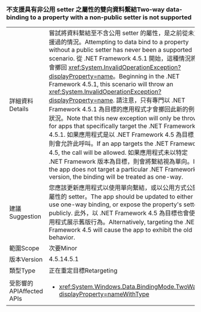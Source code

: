 ### <a name="two-way-data-binding-to-a-property-with-a-non-public-setter-is-not-supported"></a><span data-ttu-id="2493f-101">不支援具有非公用 setter 之屬性的雙向資料繫結</span><span class="sxs-lookup"><span data-stu-id="2493f-101">Two-way data-binding to a property with a non-public setter is not supported</span></span>

|   |   |
|---|---|
|<span data-ttu-id="2493f-102">詳細資料</span><span class="sxs-lookup"><span data-stu-id="2493f-102">Details</span></span>|<span data-ttu-id="2493f-103">嘗試將資料繫結至不含公用 setter 的屬性，是之前從未支援過的情況。</span><span class="sxs-lookup"><span data-stu-id="2493f-103">Attempting to data bind to a property without a public setter has never been a supported scenario.</span></span> <span data-ttu-id="2493f-104">從 .NET Framework 4.5.1 開始，這種情況將會擲回 <xref:System.InvalidOperationException?displayProperty=name>。</span><span class="sxs-lookup"><span data-stu-id="2493f-104">Beginning in the .NET Framework 4.5.1, this scenario will throw an <xref:System.InvalidOperationException?displayProperty=name>.</span></span> <span data-ttu-id="2493f-105">請注意，只有專門以 .NET Framework 4.5.1 為目標的應用程式才會擲回此新的例外狀況。</span><span class="sxs-lookup"><span data-stu-id="2493f-105">Note that this new exception will only be thrown for apps that specifically target the .NET Framework 4.5.1.</span></span> <span data-ttu-id="2493f-106">如果應用程式是以 .NET Framework 4.5 為目標，則會允許此呼叫。</span><span class="sxs-lookup"><span data-stu-id="2493f-106">If an app targets the .NET Framework 4.5, the call will be allowed.</span></span> <span data-ttu-id="2493f-107">如果應用程式未以特定 .NET Framework 版本為目標，則會將繫結視為單向。</span><span class="sxs-lookup"><span data-stu-id="2493f-107">If the app does not target a particular .NET Framework version, the binding will be treated as one-way.</span></span>|
|<span data-ttu-id="2493f-108">建議</span><span class="sxs-lookup"><span data-stu-id="2493f-108">Suggestion</span></span>|<span data-ttu-id="2493f-109">您應該更新應用程式以使用單向繫結，或以公用方式公開屬性的 setter。</span><span class="sxs-lookup"><span data-stu-id="2493f-109">The app should be updated to either use one-way binding, or expose the property's setter publicly.</span></span> <span data-ttu-id="2493f-110">此外，以 .NET Framework 4.5 為目標也會使應用程式展示舊版行為。</span><span class="sxs-lookup"><span data-stu-id="2493f-110">Alternatively, targeting the .NET Framework 4.5 will cause the app to exhibit the old behavior.</span></span>|
|<span data-ttu-id="2493f-111">範圍</span><span class="sxs-lookup"><span data-stu-id="2493f-111">Scope</span></span>|<span data-ttu-id="2493f-112">次要</span><span class="sxs-lookup"><span data-stu-id="2493f-112">Minor</span></span>|
|<span data-ttu-id="2493f-113">版本</span><span class="sxs-lookup"><span data-stu-id="2493f-113">Version</span></span>|<span data-ttu-id="2493f-114">4.5.1</span><span class="sxs-lookup"><span data-stu-id="2493f-114">4.5.1</span></span>|
|<span data-ttu-id="2493f-115">類型</span><span class="sxs-lookup"><span data-stu-id="2493f-115">Type</span></span>|<span data-ttu-id="2493f-116">正在重定目標</span><span class="sxs-lookup"><span data-stu-id="2493f-116">Retargeting</span></span>|
|<span data-ttu-id="2493f-117">受影響的 API</span><span class="sxs-lookup"><span data-stu-id="2493f-117">Affected APIs</span></span>|<ul><li><xref:System.Windows.Data.BindingMode.TwoWay?displayProperty=nameWithType></li></ul>|

